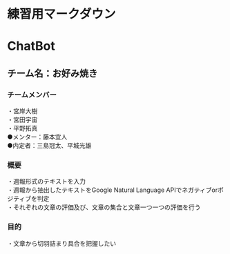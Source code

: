 # 練習用マークダウン
# ChatBot
## チーム名：お好み焼き
### チームメンバー
・宮岸大樹<br>
・宮田宇宙<br>
・平野拓真<br>
●メンター：藤本宜人<br>
●内定者：三島冠太、平城光雄
### 概要
・週報形式のテキストを入力<br>
・週報から抽出したテキストをGoogle Natural Language APIでネガティブorポジティブを判定<br>
・それぞれの文章の評価及び、文章の集合と文章一つ一つの評価を行う<br>
### 目的
・文章から切羽詰まり具合を把握したい

